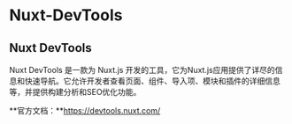 # Nuxt-DevTools

## Nuxt DevTools

Nuxt DevTools 是一款为 Nuxt.js 开发的工具，它为Nuxt.js应用提供了详尽的信息和快速导航。它允许开发者查看页面、组件、导入项、模块和插件的详细信息等，并提供构建分析和SEO优化功能。

**官方文档：**https://devtools.nuxt.com/